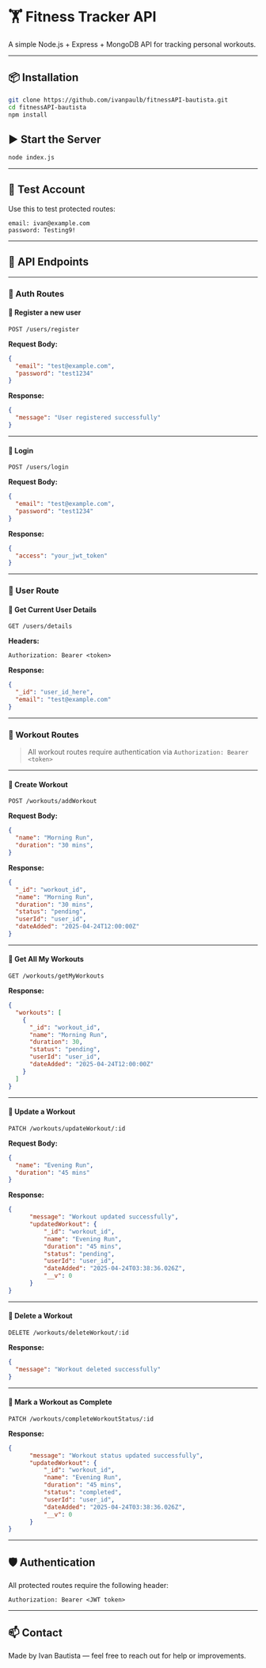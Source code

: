 # 🏋️ Fitness Tracker API

A simple Node.js + Express + MongoDB API for tracking personal workouts.

---

## 📦 Installation

```bash
git clone https://github.com/ivanpaulb/fitnessAPI-bautista.git
cd fitnessAPI-bautista
npm install
```


## ▶️ Start the Server

```bash
node index.js
```

---

## 🧪 Test Account

Use this to test protected routes:

```
email: ivan@example.com
password: Testing9!
```

---

## 📘 API Endpoints

---

### 🔐 Auth Routes

#### 📌 Register a new user
`POST /users/register`

**Request Body:**
```json
{
  "email": "test@example.com",
  "password": "test1234"
}
```

**Response:**
```json
{
  "message": "User registered successfully"
}
```

---

#### 📌 Login
`POST /users/login`

**Request Body:**
```json
{
  "email": "test@example.com",
  "password": "test1234"
}
```

**Response:**
```json
{
  "access": "your_jwt_token"
}
```

---

### 👤 User Route

#### 📌 Get Current User Details
`GET /users/details`

**Headers:**
```
Authorization: Bearer <token>
```

**Response:**
```json
{
  "_id": "user_id_here",
  "email": "test@example.com"
}
```

---

### 🏃 Workout Routes

> All workout routes require authentication via `Authorization: Bearer <token>`

---

#### 📌 Create Workout
`POST /workouts/addWorkout`

**Request Body:**
```json
{
  "name": "Morning Run",
  "duration": "30 mins",
}
```

**Response:**
```json
{
  "_id": "workout_id",
  "name": "Morning Run",
  "duration": "30 mins",
  "status": "pending",
  "userId": "user_id",
  "dateAdded": "2025-04-24T12:00:00Z"
}
```

---

#### 📌 Get All My Workouts
`GET /workouts/getMyWorkouts`

**Response:**
```json
{
  "workouts": [
    {
      "_id": "workout_id",
      "name": "Morning Run",
      "duration": 30,
      "status": "pending",
      "userId": "user_id",
      "dateAdded": "2025-04-24T12:00:00Z"
    }
  ]
}
```

---

#### 📌 Update a Workout
`PATCH /workouts/updateWorkout/:id`

**Request Body:**
```json
{
  "name": "Evening Run",
  "duration": "45 mins"
}
```

**Response:**
```json
{
      "message": "Workout updated successfully",
      "updatedWorkout": {
          "_id": "workout_id",
          "name": "Evening Run",
          "duration": "45 mins",
          "status": "pending",
          "userId": "user_id",
          "dateAdded": "2025-04-24T03:38:36.026Z",
          "__v": 0
      }
}
```

---

#### 📌 Delete a Workout
`DELETE /workouts/deleteWorkout/:id`

**Response:**
```json
{
  "message": "Workout deleted successfully"
}
```

---

#### 📌 Mark a Workout as Complete
`PATCH /workouts/completeWorkoutStatus/:id`

**Response:**
```json
{
      "message": "Workout status updated successfully",
      "updatedWorkout": {
          "_id": "workout_id",
          "name": "Evening Run",
          "duration": "45 mins",
          "status": "completed",
          "userId": "user_id",
          "dateAdded": "2025-04-24T03:38:36.026Z",
          "__v": 0
      }
}
```

---

## 🛡️ Authentication

All protected routes require the following header:

```
Authorization: Bearer <JWT token>
```

---

## 📫 Contact

Made by Ivan Bautista — feel free to reach out for help or improvements.
